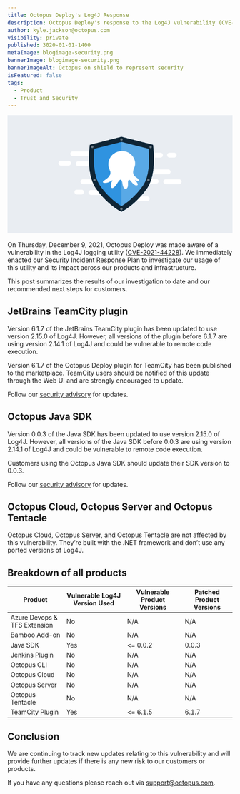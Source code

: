 ```yaml
---
title: Octopus Deploy's Log4J Response
description: Octopus Deploy's response to the Log4J vulnerability (CVE-2021-44228)
author: kyle.jackson@octopus.com
visibility: private
published: 3020-01-01-1400
metaImage: blogimage-security.png
bannerImage: blogimage-security.png
bannerImageAlt: Octopus on shield to represent security
isFeatured: false
tags: 
  - Product
  - Trust and Security
---
```


![Octopus on shield to represent security](blogimage-security.png)

On Thursday, December 9, 2021, Octopus Deploy was made aware of a vulnerability in the Log4J logging utility ([CVE-2021-44228](https://cve.mitre.org/cgi-bin/cvename.cgi?name=2021-44228)). We immediately enacted our Security Incident Response Plan to investigate our usage of this utility and its impact across our products and infrastructure.

This post summarizes the results of our investigation to date and our recommended next steps for customers.

## JetBrains TeamCity plugin

Version 6.1.7 of the JetBrains TeamCity plugin has been updated to use version 2.15.0 of Log4J. However, all versions of the plugin before 6.1.7 are using version 2.14.1 of Log4J and could be vulnerable to remote code execution.


Version 6.1.7 of the Octopus Deploy plugin for TeamCity has been published to the marketplace. TeamCity users should be notified of this update through the Web UI and are strongly encouraged to update.

Follow our [security advisory](https://advisories.octopus.com/adv/2021-12---Octopus-Deploy-TeamCity-Plugin-log4j2-dependency.2306410241.html) for updates.

## Octopus Java SDK

Version 0.0.3 of the Java SDK has been updated to use version 2.15.0 of Log4J. However, all versions of the Java SDK before 0.0.3 are using version 2.14.1 of Log4J and could be vulnerable to remote code execution.

Customers using the Octopus Java SDK should update their SDK version to 0.0.3.

Follow our [security advisory](https://advisories.octopus.com/adv/2021-13---Octopus-Java-Client-SDK-log4j2-dependency.2306475696.html) for updates.

## Octopus Cloud, Octopus Server and Octopus Tentacle

Octopus Cloud, Octopus Server, and Octopus Tentacle are not affected by this vulnerability. They’re built with the .NET framework and don’t use any ported versions of Log4J.

## Breakdown of all products

| Product | Vulnerable Log4J Version Used | Vulnerable Product Versions | Patched Product Versions |
| ------- | ----------------------------- | --------------------------- | ------------------------ |
| Azure Devops & TFS Extension | No | N/A | N/A |
| Bamboo Add-on | No | N/A | N/A |
| Java SDK | Yes | <= 0.0.2 | 0.0.3 |
| Jenkins Plugin | No | N/A | N/A |
| Octopus CLI | No | N/A | N/A |
| Octopus Cloud | No | N/A | N/A |
| Octopus Server | No | N/A | N/A |
| Octopus Tentacle | No | N/A | N/A |
| TeamCity Plugin | Yes | <= 6.1.5 | 6.1.7 |

## Conclusion

We are continuing to track new updates relating to this vulnerability and will provide further updates if there is any new risk to our customers or products. 

If you have any questions please reach out via support@octopus.com.